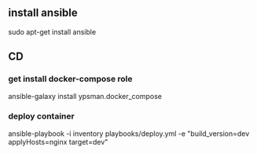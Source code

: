 ## install ansible 
sudo apt-get install ansible

## CD
### get install docker-compose role
ansible-galaxy install ypsman.docker_compose

### deploy container
ansible-playbook -i inventory playbooks/deploy.yml -e "build_version=dev applyHosts=nginx target=dev"